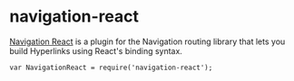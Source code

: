 ﻿# navigation-react
[Navigation React](http://grahammendick.github.io/navigation/example/react/navigation.html) is a plugin for the Navigation routing library that lets you build Hyperlinks using React's binding syntax.

    var NavigationReact = require('navigation-react');

